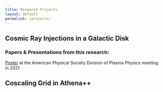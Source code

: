 ```yaml
---
title: Research Projects
layout: default
permalink: /projects/
---
```


## Cosmic Ray Injections in a Galactic Disk



### Papers & Presentations from this research:

[Poster](/projects/apsdpp2021/) at the American Physical Society Division of Plasma Physics meeting in 2021


## Coscaling Grid in Athena++
